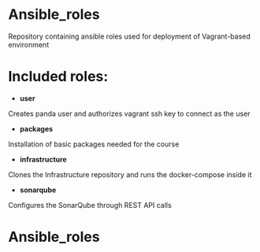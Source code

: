 # Ansible_roles
Repository containing ansible roles used for deployment of Vagrant-based environment

# Included roles:
* **user**

Creates panda user and authorizes vagrant ssh key to connect as the user

* **packages**

Installation of basic packages needed for the course

* **infrastructure**

Clones the Infrastructure repository and runs the docker-compose inside it

* **sonarqube**

Configures the SonarQube through REST API calls
# Ansible_roles
